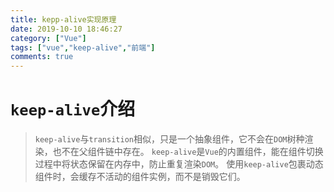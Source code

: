 ```yaml
---
title: kepp-alive实现原理
date: 2019-10-10 18:46:27
category: ["Vue"]
tags: ["vue","keep-alive","前端"]
comments: true
---
```


# `keep-alive`介绍 #

> `keep-alive`与`transition`相似，只是一个抽象组件，它不会在`DOM`树种渲染，也不在父组件链中存在。
> `keep-alive`是`Vue`的内置组件，能在组件切换过程中将状态保留在内存中，防止重复渲染`DOM`。
> 使用`keep-alive`包裹动态组件时，会缓存不活动的组件实例，而不是销毁它们。

<!--more-->
